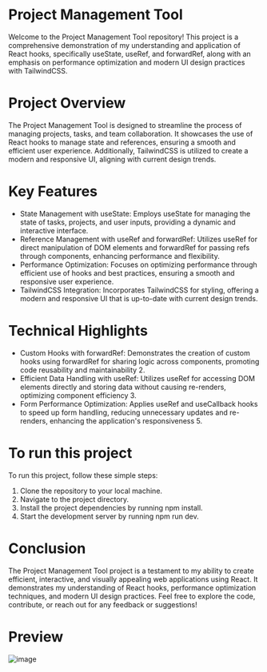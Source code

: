 # Project Management Tool
Welcome to the Project Management Tool repository! This project is a comprehensive demonstration of my understanding and application of React hooks, specifically useState, useRef, and forwardRef, along with an emphasis on performance optimization and modern UI design practices with TailwindCSS.

# Project Overview
The Project Management Tool is designed to streamline the process of managing projects, tasks, and team collaboration. It showcases the use of React hooks to manage state and references, ensuring a smooth and efficient user experience. Additionally, TailwindCSS is utilized to create a modern and responsive UI, aligning with current design trends.

# Key Features
- State Management with useState: Employs useState for managing the state of tasks, projects, and user inputs, providing a dynamic and interactive interface.
- Reference Management with useRef and forwardRef: Utilizes useRef for direct manipulation of DOM elements and forwardRef for passing refs through components, enhancing performance and flexibility.
- Performance Optimization: Focuses on optimizing performance through efficient use of hooks and best practices, ensuring a smooth and responsive user experience.
- TailwindCSS Integration: Incorporates TailwindCSS for styling, offering a modern and responsive UI that is up-to-date with current design trends.

# Technical Highlights
- Custom Hooks with forwardRef: Demonstrates the creation of custom hooks using forwardRef for sharing logic across components, promoting code reusability and maintainability 2.
- Efficient Data Handling with useRef: Utilizes useRef for accessing DOM elements directly and storing data without causing re-renders, optimizing component efficiency 3.
- Form Performance Optimization: Applies useRef and useCallback hooks to speed up form handling, reducing unnecessary updates and re-renders, enhancing the application's responsiveness 5.

# To run this project
To run this project, follow these simple steps:

1) Clone the repository to your local machine.
2) Navigate to the project directory.
3) Install the project dependencies by running npm install.
4) Start the development server by running npm run dev.

# Conclusion
The Project Management Tool project is a testament to my ability to create efficient, interactive, and visually appealing web applications using React. It demonstrates my understanding of React hooks, performance optimization techniques, and modern UI design practices. Feel free to explore the code, contribute, or reach out for any feedback or suggestions!

# Preview

![image](https://github.com/ZainNasir2561/ProjectManagement/assets/102922448/791b475b-223a-4037-822d-84bf969a30b3)
